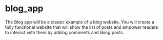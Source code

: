 # blog_app
The Blog app will be a classic example of a blog website. You will create a fully functional website that will show the list of posts and empower readers to interact with them by adding comments and liking posts.
